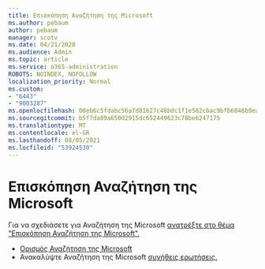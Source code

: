 ```yaml
---
title: Επισκόπηση Αναζήτηση της Microsoft
ms.author: pebaum
author: pebaum
manager: scotv
ms.date: 04/21/2020
ms.audience: Admin
ms.topic: article
ms.service: o365-administration
ROBOTS: NOINDEX, NOFOLLOW
localization_priority: Normal
ms.custom:
- "6443"
- "9003287"
ms.openlocfilehash: 00eb6c5fdabc56a7d81b27c48bdc1f1e562cbac9bfb6046b9ea7c2c0f4920800
ms.sourcegitcommit: b5f7da89a650d2915dc652449623c78be6247175
ms.translationtype: MT
ms.contentlocale: el-GR
ms.lasthandoff: 08/05/2021
ms.locfileid: "53924530"
---
```

# <a name="overview-of-microsoft-search"></a>Επισκόπηση Αναζήτηση της Microsoft

Για να σχεδιάσετε για Αναζήτηση της Microsoft [ανατρέξτε στο θέμα "Επισκόπηση Αναζήτηση της Microsoft".](https://docs.microsoft.com/microsoftsearch/overview-microsoft-search)

- [Ορισμός Αναζήτηση της Microsoft](https://docs.microsoft.com/microsoftsearch/setup-microsoft-search)
- Ανακαλύψτε Αναζήτηση της Microsoft [συνήθεις ερωτήσεις.](https://docs.microsoft.com/microsoftsearch/faqs)

